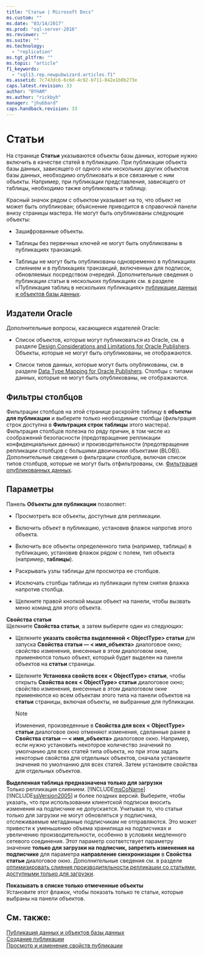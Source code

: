 ```yaml
---
title: "Статьи | Microsoft Docs"
ms.custom: ""
ms.date: "03/14/2017"
ms.prod: "sql-server-2016"
ms.reviewer: ""
ms.suite: ""
ms.technology: 
  - "replication"
ms.tgt_pltfrm: ""
ms.topic: "article"
f1_keywords: 
  - "sql13.rep.newpubwizard.articles.f1"
ms.assetid: 7c743dc6-6c6d-4c92-b711-842e1b0b273e
caps.latest.revision: 33
author: "BYHAM"
ms.author: "rickbyh"
manager: "jhubbard"
caps.handback.revision: 33
---
```

# Статьи
  На странице **Статьи** указываются объекты базы данных, которые нужно включить в качестве статей в публикацию. При публикации объекта базы данных, зависящего от одного или нескольких других объектов базы данных, необходимо опубликовать и все связанные с ним объекты. Например, при публикации представления, зависящего от таблицы, необходимо также опубликовать и таблицу.  
  
 Красный значок рядом с объектом указывает на то, что объект не может быть опубликован; объяснение приводится в справочной панели внизу страницы мастера. Не могут быть опубликованы следующие объекты:  
  
-   Зашифрованные объекты.  
  
-   Таблицы без первичных ключей не могут быть опубликованы в публикациях транзакций.  
  
-   Таблицы не могут быть опубликованы одновременно в публикациях слиянием и в публикациях транзакций, включенных для подписок, обновляемых посредством очередей. Дополнительные сведения о публикации статьи в нескольких публикациях см. в разделе «Публикация таблиц в нескольких публикациях» [публикации данных и объектов базы данных](../../relational-databases/replication/publish/publish-data-and-database-objects.md).  
  
## Издатели Oracle  
 Дополнительные вопросы, касающиеся издателей Oracle:  
  
-   Список объектов, которые могут публиковаться из Oracle, см. в разделе [Design Considerations and Limitations for Oracle Publishers](../../relational-databases/replication/non-sql/design-considerations-and-limitations-for-oracle-publishers.md). Объекты, которые не могут быть опубликованы, не отображаются.  
  
-   Список типов данных, которые могут быть опубликованы, см. в разделе [Data Type Mapping for Oracle Publishers](../../relational-databases/replication/non-sql/data-type-mapping-for-oracle-publishers.md). Столбцы с типами данных, которые не могут быть опубликованы, не отображаются.  
  
## Фильтры столбцов  
 Фильтрации столбцов на этой странице раскройте таблицу в **объекты для публикации** и выберите только необходимые столбцы (фильтрация строк доступна в **Фильтрация строк таблицы** этого мастера). Фильтрация столбцов полезна по ряду причин, в том числе из соображений безопасности (предотвращение репликации конфиденциальных данных) и производительности (предотвращение репликации столбцов с большими двоичными объектами (BLOB)). Дополнительные сведения о фильтрации столбцов, включая список типов столбцов, которые не могут быть отфильтрованы, см. [Фильтрация опубликованных данных](../../relational-databases/replication/publish/filter-published-data.md).  
  
## Параметры  
 Панель **Объекты для публикации** позволяет:  
  
-   Просмотреть все объекты, доступные для репликации.  
  
-   Включить объект в публикацию, установив флажок напротив этого объекта.  
  
-   Включить все объекты определенного типа (например, таблицы) в публикацию, установив флажок рядом с полем, тип объекта (например, **таблицы**).  
  
-   Раскрывать узлы таблицы для просмотра ее столбцов.  
  
-   Исключать столбцы таблицы из публикации путем снятия флажка напротив столбца.  
  
-   Щелкните правой кнопкой мыши объект на панели, чтобы вызвать меню команд для этого объекта.  
  
 **Свойства статьи**  
 Щелкните **Свойства статьи**, а затем выберите один из следующих:  
  
-   Щелкните **указать свойства выделенной \< ObjectType> статьи** для запуска **Свойства статьи — \< имя_объекта>** диалоговое окно; свойство изменения, внесенные в этом диалоговом окне, применяются только объект, который будет выделен на панели объектов на **статьи** страницы.  
  
-   Щелкните **Установка свойств всех \< ObjectType> статьи**, чтобы открыть **Свойства всех \< ObjectType> статьи** диалоговое окно; свойство изменения, внесенные в этом диалоговом окне применяются ко всем объектам этого типа на панели объектов на **статьи** страницы, включая объекты, не выбранные для публикации.  
  
    > [!NOTE]  
    >  Изменения, произведенные в **Свойства для всех \< ObjectType> статьи** диалоговое окно отменяют изменения, сделанные ранее в **Свойства статьи — \< имя_объекта>** диалоговое окно. Например, если нужно установить некоторое количество значений по умолчанию для всех статей типа объекта, но при этом задать некоторые свойства для отдельных объектов, сначала установите значения по умолчанию для всех статей. Затем установите свойства для отдельных объектов.  
  
 **Выделенная таблица предназначена только для загрузки**  
 Только репликация слиянием. [!INCLUDE[msCoName](../../includes/msconame-md.md)] [!INCLUDE[ssVersion2005](../../includes/ssversion2005-md.md)] и более поздних версий. Выберите, чтобы указать, что при использовании клиентской подписки вносить изменения на подписчике не допускается. Учитывая то, что статьи только для загрузки не могут обновляться у подписчика, отслеживаемые метаданные подписчикам не отправляются. Это может привести к уменьшению объема хранилища на подписчиках и увеличению производительности, особенно в условиях медленного сетевого соединения. Этот параметр соответствует параметру значение **только для загрузки на подписчик, запретить изменения на подписчике** для параметра **направление синхронизации** в **Свойства статьи** диалоговое окно. Дополнительные сведения см. в разделе [оптимизировать слияния производительности репликации со статьями, доступными только для загрузки](../../relational-databases/replication/merge/optimize-merge-replication-performance-with-download-only-articles.md).  
  
 **Показывать в списке только отмеченные объекты**  
 Установите этот флажок, чтобы показать только те статьи, которые выбраны на панели объектов.  
  
## См. также:  
 [Публикация данных и объектов базы данных](../../relational-databases/replication/publish/publish-data-and-database-objects.md)   
 [Создание публикации](../../relational-databases/replication/publish/create-a-publication.md)   
 [Просмотр и изменение свойств публикации](../../relational-databases/replication/publish/view-and-modify-publication-properties.md)  
  
  